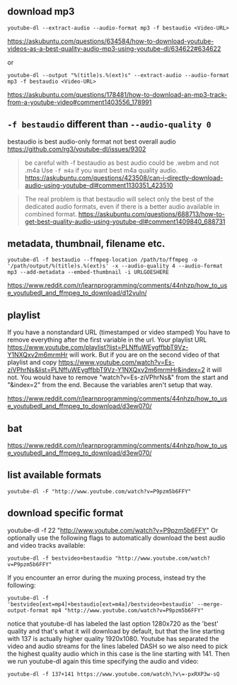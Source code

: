 ## download mp3

`youtube-dl --extract-audio --audio-format mp3 -f bestaudio <Video-URL>`

https://askubuntu.com/questions/634584/how-to-download-youtube-videos-as-a-best-quality-audio-mp3-using-youtube-dl/634622#634622

or

`youtube-dl --output "%(title)s.%(ext)s" --extract-audio --audio-format mp3 -f bestaudio <Video-URL>`

https://askubuntu.com/questions/178481/how-to-download-an-mp3-track-from-a-youtube-video#comment1403556_178991

## `-f bestaudio` different than `--audio-quality 0`

bestaudio is best audio-only format not best overall audio https://github.com/rg3/youtube-dl/issues/9302

>be careful with -f bestaudio as best audio could be .webm and not .m4a Use `-f m4a` if you want best m4a quality audio. https://askubuntu.com/questions/423508/can-i-directly-download-audio-using-youtube-dl#comment1130351_423510

>The real problem is that bestaudio will select only the best of the dedicated audio formats, even if there is a better audio available in combined format. https://askubuntu.com/questions/688713/how-to-get-best-quality-audio-using-youtube-dl#comment1409840_688731

## metadata, thumbnail, filename etc.

`youtube-dl -f bestaudio --ffmpeg-location /path/to/ffmpeg -o '/path/output/%(title)s.%(ext)s' -x --audio-quality 4 --audio-format mp3 --add-metadata --embed-thumbnail -i URLGOESHERE`

https://www.reddit.com/r/learnprogramming/comments/44nhzp/how_to_use_youtubedl_and_ffmpeg_to_download/d12vuln/

## playlist

If you have a nonstandard URL (timestamped or video stamped) You have to remove everything after the first variable in the url.
Your playlist URL https://www.youtube.com/playlist?list=PLNffuWEygffbbT9Vz-Y1NXQxv2m6mrmHr will work. But if you are on the second video of that playlist and copy https://www.youtube.com/watch?v=Es-ziVPhrNs&list=PLNffuWEygffbbT9Vz-Y1NXQxv2m6mrmHr&index=2 it will not. You would have to remove "watch?v=Es-ziVPhrNs&" from the start and "&index=2" from the end. Because the variables aren't setup that way.

https://www.reddit.com/r/learnprogramming/comments/44nhzp/how_to_use_youtubedl_and_ffmpeg_to_download/d3ew070/

## bat

https://www.reddit.com/r/learnprogramming/comments/44nhzp/how_to_use_youtubedl_and_ffmpeg_to_download/d3ew070/

## list available formats

`youtube-dl -F "http://www.youtube.com/watch?v=P9pzm5b6FFY"`

## download specific format

youtube-dl -f 22 "http://www.youtube.com/watch?v=P9pzm5b6FFY"
Or optionally use the following flags to automatically download the best audio and video tracks available:

`youtube-dl -f bestvideo+bestaudio "http://www.youtube.com/watch?v=P9pzm5b6FFY"`

If you encounter an error during the muxing process, instead try the following:

`youtube-dl -f 'bestvideo[ext=mp4]+bestaudio[ext=m4a]/bestvideo+bestaudio' --merge-output-format mp4 "http://www.youtube.com/watch?v=P9pzm5b6FFY"`

notice that youtube-dl has labeled the last option 1280x720 as the 'best' quality and that's what it will download by default, but that the line starting with 137 is actually higher quality 1920x1080. Youtube has separated the video and audio streams for the lines labeled DASH so we also need to pick the highest quality audio which in this case is the line starting with 141. Then we run youtube-dl again this time specifying the audio and video:

`youtube-dl -f 137+141 https://www.youtube.com/watch\?v\=-pxRXP3w-sQ`
